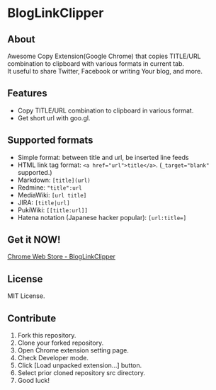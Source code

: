 BlogLinkClipper
=================

## About

Awesome Copy Extension(Google Chrome) that copies TITLE/URL combination to clipboard with various formats in current tab.  
It useful to share Twitter, Facebook or writing Your blog, and more.

## Features

- Copy TITLE/URL combination to clipboard in various format.
- Get short url with goo.gl.

## Supported formats

- Simple format: between title and url, be inserted line feeds
- HTML link tag format: `<a href="url">title</a>`. (`_target="blank"` supported.)
- Markdown: `[title](url)`
- Redmine: `"title":url`
- MediaWiki: `[url title]`
- JIRA: `[title|url]`
- PukiWiki: `[[title:url]]`
- Hatena notation (Japanese hacker popular): `[url:title=]`

## Get it NOW!

[Chrome Web Store - BlogLinkClipper](https://chrome.google.com/webstore/detail/bloglinkclipper/jcbdhcdpoagflgclgidimolohhmofnma)

## License

MIT License.

## Contribute

1. Fork this repository.
1. Clone your forked repository.
1. Open Chrome extension setting page.
1. Check Developer mode.
1. Click [Load unpacked extension...] button.
1. Select prior cloned repository src directory.
1. Good luck!

